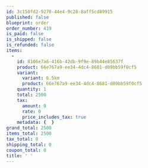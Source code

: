 ```yaml
---
id: 3c150fd2-9270-44e4-9c28-8aff5cd89915
published: false
blueprint: order
order_number: 419
is_paid: false
is_shipped: false
is_refunded: false
items:
  -
    id: 8106e7a6-416b-42db-9f9e-89b44e85637f
    product: 66e767a9-ee34-4dc4-8681-d09bb59f0cf5
    variant:
      variant: 6.5km
      product: 66e767a9-ee34-4dc4-8681-d09bb59f0cf5
    quantity: 1
    total: 2500
    tax:
      amount: 0
      rate: 0
      price_includes_tax: true
    metadata: {  }
grand_total: 2500
items_total: 2500
tax_total: 0
shipping_total: 0
coupon_total: 0
title: ' '
---
```

